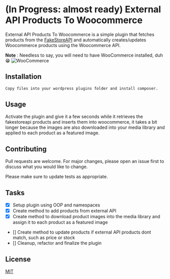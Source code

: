 # (In Progress: almost ready) External API Products To Woocommerce

External API Products To Woocommerce is a simple plugin that fetches products from the [FakeStoreAPI](https://fakestoreapi.com/) and automatically creates/updates Woocommerce products using the Woocommerce API.

**Note** :  Needless to say, you will need to have WooCommerce installed, duh 😁 
![WooCommerce](https://woocommerce.com/wp-content/themes/woo/images/logo-woocommerce.svg)

## Installation

```bash
Copy files into your wordpress plugins folder and install composer.
```

## Usage

Activate the plugin and give it a few seconds while it retrieves the fakestoreapi products and inserts them into woocommerce, it takes a bit longer because the images are also downloaded into your media library and applied to each product as a featured image.

## Contributing
Pull requests are welcome. For major changes, please open an issue first to discuss what you would like to change.

Please make sure to update tests as appropriate.

## Tasks

- [x] Setup plugin using OOP and namespaces
- [x] Create method to add products from external API
- [x] Create method to download product images into the media library and assign it to each product as a featured image
- [] Create method to update products if external API products dont match, such as price or stock
- [] Cleanup, refactor and finalize the plugin

## License
[MIT](https://choosealicense.com/licenses/mit/)